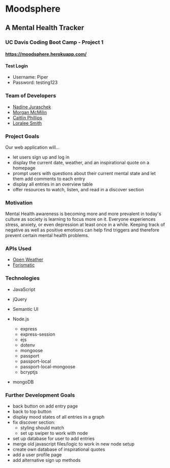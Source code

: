 # Moodsphere
## A Mental Health Tracker
### UC Davis Coding Boot Camp - Project 1
#### https://moodsphere.herokuapp.com/

#### Test Login
* Username: Piper
* Password: testing123

### Team of Developers
* [Nadine Juraschek](https://github.com/nadinejuraschek)
* [Morgan McMilin](https://github.com/Morganatic)
* [Caitlin Phillips](https://github.com/Caitlin3410)
* [Loralee Smith](https://github.com/LoraleeSmith)

### Project Goals
Our web application will...
* let users sign up and log in
* display the current date, weather, and an inspirational quote on a homepage
* prompt users with questions about their current mental state and let them add comments to each entry
* display all entries in an overview table
* offer resources to watch, listen, and read in a discover section

### Motivation
Mental Health awareness is becoming more and more prevalent in today's culture as society is learning to focus more on it. Everyone experiences stress, anxiety, or even depression at least once in a while. Keeping track of negative as well as positive emotions can help find triggers and therefore prevent certain mental health problems.

### APIs Used
* [Open Weather](https://openweathermap.org/)
* [Forismatic](https://forismatic.com/en/)

### Technologies
* JavaScript
* jQuery

* Semantic UI

* Node.js
    * express
    * express-session
    * ejs
    * dotenv
    * mongoose
    * passport
    * passport-local
    * passport-local-mongoose
    * bcryptjs

* mongoDB

### Further Development Goals
* back button on add entry page
* back to top button
* display mood states of all entries in a graph
* fix discover section:
    * styling should match
    * set up swiper to work with node
* set up database for user to add entries
* merge old javascript files/logic to work in new node setup
* create own database of inspirational quotes
* add a user profile page
* add alternative sign up methods
